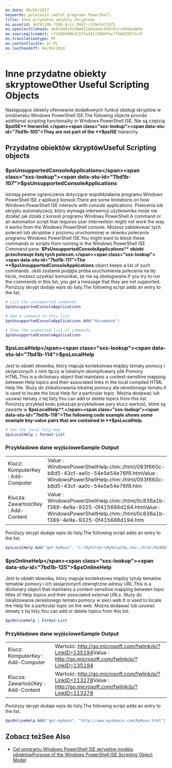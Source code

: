 ```yaml
---
ms.date: 06/05/2017
keywords: polecenia cmdlet programu PowerShell
title: Inne przydatne obiekty skryptowe
ms.assetid: 4d781196-720b-4ccc-90d2-c570e5e719f5
ms.openlocfilehash: 0e87e9919199e011ab5abec5b07dccc8494ad64a
ms.sourcegitcommit: cf195b090b3223fa4917206dfec7f0b603873cdf
ms.translationtype: MT
ms.contentlocale: pl-PL
ms.lasthandoff: 04/09/2018
---
```

# <a name="other-useful-scripting-objects"></a><span data-ttu-id="7bd1b-103">Inne przydatne obiekty skryptowe</span><span class="sxs-lookup"><span data-stu-id="7bd1b-103">Other Useful Scripting Objects</span></span>

<span data-ttu-id="7bd1b-104">Następujące obiekty oferowanie dodatkowych funkcji obsługi skryptów w środowisku Windows PowerShell ISE.</span><span class="sxs-lookup"><span data-stu-id="7bd1b-104">The following objects provide additional scripting functionality in Windows PowerShell ISE.</span></span> <span data-ttu-id="7bd1b-105">Nie są częścią **$psISE** hierarchii.</span><span class="sxs-lookup"><span data-stu-id="7bd1b-105">They are not part of the **$psISE** hierarchy.</span></span>

## <a name="useful-scripting-objects"></a><span data-ttu-id="7bd1b-106">Przydatne obiektów skryptów</span><span class="sxs-lookup"><span data-stu-id="7bd1b-106">Useful Scripting objects</span></span>

### <a name="psunsupportedconsoleapplications"></a><span data-ttu-id="7bd1b-107">$psUnsupportedConsoleApplications</span><span class="sxs-lookup"><span data-stu-id="7bd1b-107">$psUnsupportedConsoleApplications</span></span>

<span data-ttu-id="7bd1b-108">Istnieją pewne ograniczenia dotyczące współdziałania programu Windows PowerShell ISE z aplikacji konsoli.</span><span class="sxs-lookup"><span data-stu-id="7bd1b-108">There are some limitations on how Windows PowerShell ISE interacts with console applications.</span></span> <span data-ttu-id="7bd1b-109">Polecenia lub skryptu automatyzacji, który wymaga interwencji użytkownika może nie działać jak działa z konsoli programu Windows PowerShell.</span><span class="sxs-lookup"><span data-stu-id="7bd1b-109">A command or an automation script that requires user intervention might not work the way it works from the Windows PowerShell console.</span></span> <span data-ttu-id="7bd1b-110">Możesz zablokować tych poleceń lub skryptów z poziomu uruchomionej w okienku polecenia programu Windows PowerShell ISE.</span><span class="sxs-lookup"><span data-stu-id="7bd1b-110">You might want to block these commands or scripts from running in the Windows PowerShell ISE Command pane.</span></span> <span data-ttu-id="7bd1b-111">**$PsUnsupportedConsoleApplications** obiekt przechowuje listę tych poleceń.</span><span class="sxs-lookup"><span data-stu-id="7bd1b-111">The **$psUnsupportedConsoleApplications** object keeps a list of such commands.</span></span> <span data-ttu-id="7bd1b-112">Jeśli zostanie podjęta próba uruchomienia polecenia na tej liście, możesz uzyskać komunikat, że nie są obsługiwane.</span><span class="sxs-lookup"><span data-stu-id="7bd1b-112">If you try to run the commands in this list, you get a message that they are not supported.</span></span> <span data-ttu-id="7bd1b-113">Poniższy skrypt dodaje wpis do listy.</span><span class="sxs-lookup"><span data-stu-id="7bd1b-113">The following script adds an entry to the list.</span></span>

```powershell
# List the unsupported commands
$psUnsupportedConsoleApplications

# Add a command to this list
$psUnsupportedConsoleApplications.Add('Mycommand')

# Show the augmented list of commands
$psUnsupportedConsoleApplications
```

### <a name="pslocalhelp"></a><span data-ttu-id="7bd1b-114">$psLocalHelp</span><span class="sxs-lookup"><span data-stu-id="7bd1b-114">$psLocalHelp</span></span>

<span data-ttu-id="7bd1b-115">Jest to obiekt słownika, który mapuje kontekstowa między tematy pomocy i skojarzonych z nimi łączy w lokalnym skompilowany plik Pomocy HTML.</span><span class="sxs-lookup"><span data-stu-id="7bd1b-115">This is a dictionary object that maintains a context-sensitive mapping between Help topics and their associated links in the local compiled HTML Help file.</span></span> <span data-ttu-id="7bd1b-116">Służy do zlokalizowania lokalnej pomocy dla określonego tematu.</span><span class="sxs-lookup"><span data-stu-id="7bd1b-116">It is used to locate the local Help for a particular topic.</span></span> <span data-ttu-id="7bd1b-117">Można dodawać lub usuwać tematy z tej listy.</span><span class="sxs-lookup"><span data-stu-id="7bd1b-117">You can add or delete topics from this list.</span></span> <span data-ttu-id="7bd1b-118">Poniższy przykład kodu pokazuje przykładowe pary klucz wartość, które są zawarte w **$psLocalHelp**.</span><span class="sxs-lookup"><span data-stu-id="7bd1b-118">The following code example shows some example key-value pairs that are contained in **$psLocalHelp**.</span></span>

```powershell
# See the local help map
$psLocalHelp | Format-List
```

### <a name="sample-output"></a><span data-ttu-id="7bd1b-119">Przykładowe dane wyjściowe</span><span class="sxs-lookup"><span data-stu-id="7bd1b-119">Sample Output</span></span>

|||
|-|-|
|<span data-ttu-id="7bd1b-120">Klucz: Komputer</span><span class="sxs-lookup"><span data-stu-id="7bd1b-120">Key : Add-Computer</span></span>|<span data-ttu-id="7bd1b-121">Value : WindowsPowerShellHelp.chm::/html/093f660c-b8d5-43cf-aa0c-54e5e54e76f9.htm</span><span class="sxs-lookup"><span data-stu-id="7bd1b-121">Value : WindowsPowerShellHelp.chm::/html/093f660c-b8d5-43cf-aa0c-54e5e54e76f9.htm</span></span>|
|<span data-ttu-id="7bd1b-122">Klucza: Zawartość</span><span class="sxs-lookup"><span data-stu-id="7bd1b-122">Key : Add-Content</span></span>|<span data-ttu-id="7bd1b-123">Value : WindowsPowerShellHelp.chm::/html/0c836a1b-f389-4e9a-9325-0f415686d194.htm</span><span class="sxs-lookup"><span data-stu-id="7bd1b-123">Value : WindowsPowerShellHelp.chm::/html/0c836a1b-f389-4e9a-9325-0f415686d194.htm</span></span>|

<span data-ttu-id="7bd1b-124">Poniższy skrypt dodaje wpis do listy.</span><span class="sxs-lookup"><span data-stu-id="7bd1b-124">The following script adds an entry to the list.</span></span>

```powershell
$psLocalHelp.Add("get-myNoun", "c:\MyFolder\MyHelpChm.chm::/html/0198854a-1298-57ae-aa0c-87b5e5a84712.htm")
```

### <a name="psonlinehelp"></a><span data-ttu-id="7bd1b-125">$psOnlineHelp</span><span class="sxs-lookup"><span data-stu-id="7bd1b-125">$psOnlineHelp</span></span>

<span data-ttu-id="7bd1b-126">Jest to obiekt słownika, który mapuje kontekstowa między tytuły tematów tematów pomocy i ich skojarzonych zewnętrzne adresy URL.</span><span class="sxs-lookup"><span data-stu-id="7bd1b-126">This is a dictionary object that maintains a context-sensitive mapping between topic titles of Help topics and their associated external URLs.</span></span> <span data-ttu-id="7bd1b-127">Służy do lokalizowania określonego tematu pomocy w sieci web.</span><span class="sxs-lookup"><span data-stu-id="7bd1b-127">It is used to locate the Help for a particular topic on the web.</span></span> <span data-ttu-id="7bd1b-128">Można dodawać lub usuwać tematy z tej listy.</span><span class="sxs-lookup"><span data-stu-id="7bd1b-128">You can add or delete topics from this list.</span></span>

```powershell
$psOnlineHelp | Format-List
```

### <a name="sample-output"></a><span data-ttu-id="7bd1b-129">Przykładowe dane wyjściowe</span><span class="sxs-lookup"><span data-stu-id="7bd1b-129">Sample Output</span></span>

|||
|-|-|
|<span data-ttu-id="7bd1b-130">Klucz: Komputer</span><span class="sxs-lookup"><span data-stu-id="7bd1b-130">Key : Add-Computer</span></span>|<span data-ttu-id="7bd1b-131">Wartość: http://go.microsoft.com/fwlink/p/?LinkID=135194</span><span class="sxs-lookup"><span data-stu-id="7bd1b-131">Value : http://go.microsoft.com/fwlink/p/?LinkID=135194</span></span>|
|<span data-ttu-id="7bd1b-132">Klucza: Zawartość</span><span class="sxs-lookup"><span data-stu-id="7bd1b-132">Key : Add-Content</span></span>|<span data-ttu-id="7bd1b-133">Wartość: http://go.microsoft.com/fwlink/p/?LinkID=113278</span><span class="sxs-lookup"><span data-stu-id="7bd1b-133">Value : http://go.microsoft.com/fwlink/p/?LinkID=113278</span></span>|

 <span data-ttu-id="7bd1b-134">Poniższy skrypt dodaje wpis do listy.</span><span class="sxs-lookup"><span data-stu-id="7bd1b-134">The following script adds an entry to the list.</span></span>

```powershell
$psOnlineHelp.Add("get-myNoun", "http://www.mydomain.com/MyNoun.html")
```

## <a name="see-also"></a><span data-ttu-id="7bd1b-135">Zobacz też</span><span class="sxs-lookup"><span data-stu-id="7bd1b-135">See Also</span></span>

- [<span data-ttu-id="7bd1b-136">Cel programu Windows PowerShell ISE skryptów modelu obiektów</span><span class="sxs-lookup"><span data-stu-id="7bd1b-136">Purpose of the Windows PowerShell ISE Scripting Object Model</span></span>](../../core-powershell/ise/Purpose-of-the-Windows-PowerShell-ISE-Scripting-Object-Model.md)